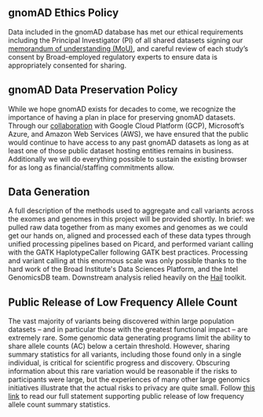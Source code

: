 ## gnomAD Ethics Policy

Data included in the gnomAD database has met our ethical requirements including the Principal Investigator (PI) of all shared datasets signing our [memorandum of understanding (MoU)](https://gnomad.broadinstitute.org/mou), and careful review of each study’s consent by Broad-employed regulatory experts to ensure data is appropriately consented for sharing.

## gnomAD Data Preservation Policy

While we hope gnomAD exists for decades to come, we recognize the importance of having a plan in place for preserving gnomAD datasets. Through our [collaboration](https://gnomad.broadinstitute.org/news/2020-10-open-access-to-gnomad-data-on-multiple-cloud-providers/) with Google Cloud Platform (GCP), Microsoft’s Azure, and Amazon Web Services (AWS), we have ensured that the public would continue to have access to any past gnomAD datasets as long as at least one of those public dataset hosting entities remains in business. Additionally we will do everything possible to sustain the existing browser for as long as financial/staffing commitments allow.

## Data Generation

A full description of the methods used to aggregate and call variants across the exomes and genomes in this project will be provided shortly. In brief: we pulled raw data together from as many exomes and genomes as we could get our hands on, aligned and processed each of these data types through unified processing pipelines based on Picard, and performed variant calling with the GATK HaplotypeCaller following GATK best practices. Processing and variant calling at this enormous scale was only possible thanks to the hard work of the Broad Institute's Data Sciences Platform, and the Intel GenomicsDB team. Downstream analysis relied heavily on the [Hail](https://hail.is/) toolkit.

## Public Release of Low Frequency Allele Count

The vast majority of variants being discovered within large population datasets – and in particular those with the greatest functional impact – are extremely rare. Some genomic data generating programs limit the ability to share allele counts (AC) below a certain threshold. However, sharing summary statistics for all variants, including those found only in a single individual, is critical for scientific progress and discovery. Obscuring information about this rare variation would be reasonable if the risks to participants were large, but the experiences of many other large genomics initiatives illustrate that the actual risks to privacy are quite small. Follow [this link](/AC1) to read our full statement supporting public release of low frequency allele count summary statistics.
